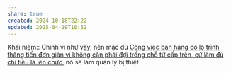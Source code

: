 ```yaml
---
share: true
created: 2024-10-18T22:22
updated: 2025-04-29T10:52
---
```

Khái niệm:: 
Chính vì như vậy, nên mặc dù [Công việc bán hàng có lộ trình thăng tiến đơn giản vì không cần phải đợi trống chỗ từ cấp trên, cứ làm đủ chỉ tiêu là lên chức](../../Ki%E1%BA%BFm%20ti%E1%BB%81n/B%C3%A1n%20h%C3%A0ng/C%C3%B4ng%20vi%E1%BB%87c%20b%C3%A1n%20h%C3%A0ng%20c%C3%B3%20l%E1%BB%99%20tr%C3%ACnh%20th%C4%83ng%20ti%E1%BA%BFn%20%C4%91%C6%A1n%20gi%E1%BA%A3n%20v%C3%AC%20kh%C3%B4ng%20c%E1%BA%A7n%20ph%E1%BA%A3i%20%C4%91%E1%BB%A3i%20tr%E1%BB%91ng%20ch%E1%BB%97%20t%E1%BB%AB%20c%E1%BA%A5p%20tr%C3%AAn,%20c%E1%BB%A9%20l%C3%A0m%20%C4%91%E1%BB%A7%20ch%E1%BB%89%20ti%C3%AAu%20l%C3%A0%20l%C3%AAn%20ch%E1%BB%A9c.md), nó sẽ làm quản lý bị thiệt